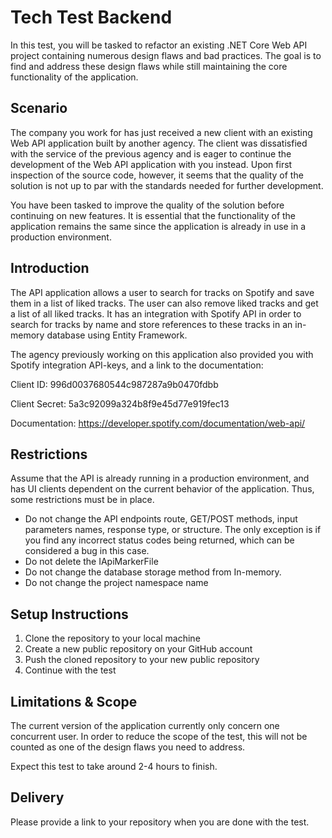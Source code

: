 # Tech Test Backend
In this test, you will be tasked to refactor an existing .NET Core Web API project containing numerous design flaws and bad practices. The goal is to find and address these design flaws while still maintaining the core functionality of the application.

## Scenario
The company you work for has just received a new client with an existing Web API application built by another agency. The client was dissatisfied with the service of the previous agency and is eager to continue the development of the Web API application with you instead. Upon first inspection of the source code, however, it seems that the quality of the solution is not up to par with the standards needed for further development.

You have been tasked to improve the quality of the solution before continuing on new features. It is essential that the functionality of the application remains the same since the application is already in use in a production environment.

## Introduction
The API application allows a user to search for tracks on Spotify and save them in a list of liked tracks. The user can also remove liked tracks and get a list of all liked tracks. It has an integration with Spotify API in order to search for tracks by name and store references to these tracks in an in-memory database using Entity Framework.

The agency previously working on this application also provided you with Spotify integration API-keys, and a link to the documentation:

Client ID: 996d0037680544c987287a9b0470fdbb

Client Secret: 5a3c92099a324b8f9e45d77e919fec13

Documentation: https://developer.spotify.com/documentation/web-api/

## Restrictions
Assume that the API is already running in a production environment, and has UI clients dependent on the current behavior of the application. Thus, some restrictions must be in place. 
* Do not change the API endpoints route, GET/POST methods, input parameters names, response type, or structure. The only exception is if you find any incorrect status codes being returned, which can be considered a bug in this case. 
* Do not delete the IApiMarkerFile 
* Do not change the database storage method from In-memory. 
* Do not change the project namespace name

## Setup Instructions
1. Clone the repository to your local machine
2. Create a new public repository on your GitHub account
3. Push the cloned repository to your new public repository
4. Continue with the test

## Limitations & Scope
The current version of the application currently only concern one concurrent user. In order to reduce the scope of the test, this will not be counted as one of the design flaws you need to address.

Expect this test to take around 2-4 hours to finish.

## Delivery
Please provide a link to your repository when you are done with the test.